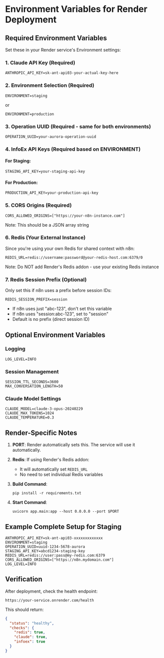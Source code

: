 # Environment Variables for Render Deployment

## Required Environment Variables

Set these in your Render service's Environment settings:

### 1. **Claude API Key** (Required)
```
ANTHROPIC_API_KEY=sk-ant-api03-your-actual-key-here
```

### 2. **Environment Selection** (Required)
```
ENVIRONMENT=staging
```
or
```
ENVIRONMENT=production
```

### 3. **Operation UUID** (Required - same for both environments)
```
OPERATION_UUID=your-aurora-operation-uuid
```

### 4. **InfoEx API Keys** (Required based on ENVIRONMENT)

#### For Staging:
```
STAGING_API_KEY=your-staging-api-key
```

#### For Production:
```
PRODUCTION_API_KEY=your-production-api-key
```

### 5. **CORS Origins** (Required)
```
CORS_ALLOWED_ORIGINS=["https://your-n8n-instance.com"]
```
Note: This should be a JSON array string

### 6. **Redis** (Your External Instance)
Since you're using your own Redis for shared context with n8n:
```
REDIS_URL=redis://username:password@your-redis-host.com:6379/0
```
Note: Do NOT add Render's Redis addon - use your existing Redis instance

### 7. **Redis Session Prefix** (Optional)
Only set this if n8n uses a prefix before session IDs:
```
REDIS_SESSION_PREFIX=session
```
- If n8n uses just "abc-123", don't set this variable
- If n8n uses "session:abc-123", set to "session"
- Default is no prefix (direct session ID)

## Optional Environment Variables

### Logging
```
LOG_LEVEL=INFO
```

### Session Management
```
SESSION_TTL_SECONDS=3600
MAX_CONVERSATION_LENGTH=50
```

### Claude Model Settings
```
CLAUDE_MODEL=claude-3-opus-20240229
CLAUDE_MAX_TOKENS=1024
CLAUDE_TEMPERATURE=0.3
```

## Render-Specific Notes

1. **PORT**: Render automatically sets this. The service will use it automatically.

2. **Redis**: If using Render's Redis addon:
   - It will automatically set `REDIS_URL`
   - No need to set individual Redis variables

3. **Build Command**:
   ```
   pip install -r requirements.txt
   ```

4. **Start Command**:
   ```
   uvicorn app.main:app --host 0.0.0.0 --port $PORT
   ```

## Example Complete Setup for Staging

```
ANTHROPIC_API_KEY=sk-ant-api03-xxxxxxxxxxxxx
ENVIRONMENT=staging
OPERATION_UUID=uuid-1234-5678-aurora
STAGING_API_KEY=abcd1234-staging-key
REDIS_URL=redis://user:pass@my-redis.com:6379
CORS_ALLOWED_ORIGINS=["https://n8n.mydomain.com"]
LOG_LEVEL=INFO
```

## Verification

After deployment, check the health endpoint:
```
https://your-service.onrender.com/health
```

This should return:
```json
{
  "status": "healthy",
  "checks": {
    "redis": true,
    "claude": true,
    "infoex": true
  }
}
```
